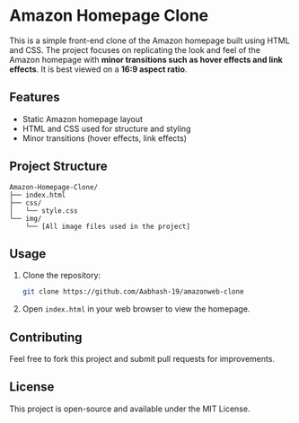 # Amazon Homepage Clone

This is a simple front-end clone of the Amazon homepage built using HTML and CSS. The project focuses on replicating the look and feel of the Amazon homepage with **minor transitions such as hover effects and link effects**. It is best viewed on a **16:9 aspect ratio**.

## Features

* Static Amazon homepage layout
* HTML and CSS used for structure and styling
* Minor transitions (hover effects, link effects)

## Project Structure

```
Amazon-Homepage-Clone/
├── index.html
├── css/
│   └── style.css
└── img/
    └── [All image files used in the project]
```

## Usage

1. Clone the repository:

   ```bash
   git clone https://github.com/Aabhash-19/amazonweb-clone
   ```

2. Open `index.html` in your web browser to view the homepage.

## Contributing

Feel free to fork this project and submit pull requests for improvements.

## License

This project is open-source and available under the MIT License.
